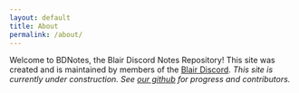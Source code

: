 ```yaml
---
layout: default
title: About
permalink: /about/
---
```

Welcome to BDNotes, the Blair Discord Notes Repository!
This site was created and is maintained by members of the [Blair Discord](https://discord.gg/RVR98UW).
*This site is currently under construction. See [our github](https://github.com/bdnotes/BDNotes) for progress and contributors.*
